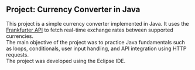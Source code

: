 ## Project: Currency Converter in Java



This project is a simple currency converter implemented in Java. It uses the [Frankfurter API](https://www.frankfurter.app/) to fetch real-time exchange rates between supported currencies.  
The main objective of the project was to practice Java fundamentals such as loops, conditionals, user input handling, and API integration using HTTP requests.  
The project was developed using the Eclipse IDE.
